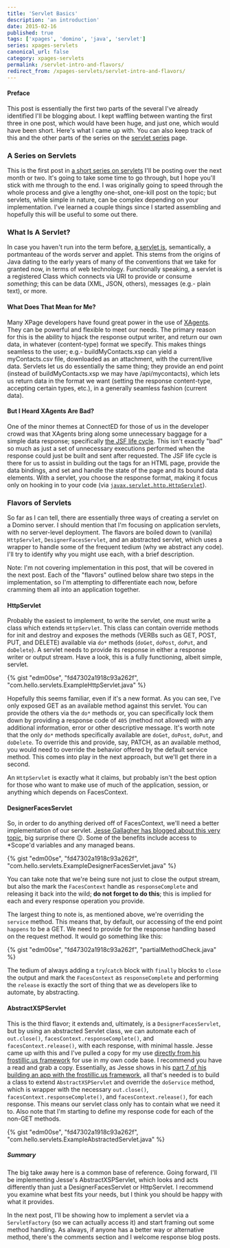 ```yaml
---
title: 'Servlet Basics'
description: 'an introduction'
date: 2015-02-16
published: true
tags: ['xpages', 'domino', 'java', 'servlet']
series: xpages-servlets
canonical_url: false
category: xpages-servlets
permalink: /servlet-intro-and-flavors/
redirect_from: /xpages-servlets/servlet-intro-and-flavors/
---
```


#### Preface

This post is essentially the first two parts of the several I've already identified I'll be blogging about. I kept waffling between wanting the first three in one post, which would have been huge, and just one, which would have been short. Here's what I came up with. You can also keep track of this and the other parts of the series on the [servlet series](/servlet-series/) page.

### A Series on Servlets

This is the first post in [a short series on servlets](/servlet-series) I'll be posting over the next month or two. It's going to take some time to go through, but I hope you'll stick with me through to the end. I was originally going to speed through the whole process and give a lengthy one-shot, one-kill post on the topic; but servlets, while simple in nature, can be complex depending on your implementation. I've learned a couple things since I started assembling and hopefully this will be useful to some out there.

### What Is A Servlet?

In case you haven't run into the term before, [a servlet is](https://docs.oracle.com/javaee/5/tutorial/doc/bnafe.html), semantically, a portmanteau of the words server and applet. This stems from the origins of Java dating to the early years of many of the conventions that we take for granted now, in terms of web technology. Functionally speaking, a servlet is a registered Class which connects via URI to provide or consume _something_; this can be data (XML, JSON, others), messages (e.g.- plain text), or more.

#### What Does That Mean for Me?

Many XPage developers have found great power in the use of [XAgents](https://www.wissel.net/blog/d6plinks/shwl-7mgfbn). They can be powerful and flexible to meet our needs. The primary reason for this is the ability to hijack the response output writer, and return our own data, in whatever (content-type) format we specify. This makes things seamless to the user; e.g.- buildMyContacts.xsp can yield a myContacts.csv file, downloaded as an attachment, with the current/live data. Servlets let us do essentially the same thing; they provide an end point (instead of buildMyContacts.xsp we may have /api/mycontacts), which lets us return data in the format we want (setting the response content-type, accepting certain types, etc.), in a generally seamless fashion (current data).

#### But I Heard XAgents Are Bad?

One of the minor themes at ConnectED for those of us in the developer crowd was that XAgents bring along some unnecessary baggage for a simple data response; specifically [the JSF life cycle](https://docs.oracle.com/javaee/5/tutorial/doc/bnaqq.html). This isn't exactly "bad" so much as just a set of unnecessary executions performed when the response could just be built and sent after requested. The JSF life cycle is there for us to assist in building out the tags for an HTML page, provide the data bindings, and set and handle the state of the page and its bound data elements. With a servlet, you choose the response format, making it focus only on hooking in to your code (via [`javax.servlet.http.HttpServlet`](https://docs.oracle.com/javaee/5/api/javax/servlet/http/HttpServlet.html)).

### Flavors of Servlets

So far as I can tell, there are essentially three ways of creating a servlet on a Domino server. I should mention that I'm focusing on application servlets, with no server-level deployment. The flavors are boiled down to (vanilla) `HttpServlet`, `DesignerFacesServlet`, and an abstracted servlet, which uses a wrapper to handle some of the frequent tedium (why we abstract any code). I'll try to identify why you might use each, with a brief description.

Note: I'm not covering implementation in this post, that will be covered in the next post. Each of the "flavors" outlined below share two steps in the implementation, so I'm attempting to differentiate each now, before cramming them all into an application together.

#### HttpServlet

Probably the easiest to implement, to write the servlet, one must write a class which extends `HttpServlet`. This class can contain override methods for init and destroy and exposes the methods (VERBs such as GET, POST, PUT, and DELETE) available via `do*` methods (`doGet`, `doPost`, `doPut`, and `doDelete`). A servlet needs to provide its response in either a response writer or output stream. Have a look, this is a fully functioning, albeit simple, servlet.

{% gist "edm00se", "fd47302a1918c93a262f", "com.hello.servlets.ExampleHttpServlet.java" %}

Hopefully this seems familiar, even if it's a new format. As you can see, I've only exposed GET as an available method against this servlet. You can provide the others via the `do*` methods or, you can specifically lock them down by providing a response code of `405` (method not allowed) with any additional information, error or other descriptive message. It's worth note that the only `do*` methods specifically available are `doGet`, `doPost`, `doPut`, and `doDelete`. To override this and provide, say, PATCH, as an available method, you would need to override the behavior offered by the default service method. This comes into play in the next approach, but we'll get there in a second.

An `HttpServlet` is exactly what it claims, but probably isn't the best option for those who want to make use of much of the application, session, or anything which depends on FacesContext.

#### DesignerFacesServlet

So, in order to do anything derived off of FacesContext, we'll need a better implementation of our servlet. [Jesse Gallagher has blogged about this very topic](//frostillic.us/blog/posts/159496067A27FD3585257A70005E7BC1), big surprise there 😉. Some of the benefits include access to *Scope'd variables and any managed beans.

{% gist "edm00se", "fd47302a1918c93a262f", "com.hello.servlets.ExampleDesignerFacesServlet.java" %}

You can take note that we're being sure not just to close the output stream, but also the mark the `FacesContext` handle as `responseComplete` and releasing it back into the wild; **do not forget to do this**; this is implied for each and every response operation you provide.

The largest thing to note is, as mentioned above, we're overriding the `service` method. This means that, by default, our accessing of the end point `happens` to be a GET. We need to provide for the response handling based on the request method. It would go something like this:

{% gist "edm00se", "fd47302a1918c93a262f", "partialMethodCheck.java" %}

The tedium of always adding a `try`/`catch` block with `finally` blocks to `close` the output and mark the `FacesContext` as `responseComplete` and performing the `release` is exactly the sort of thing that we as developers like to automate, by abstracting.

#### AbstractXSPServlet

This is the third flavor; it extends and, ultimately, is a `DesignerFacesServlet`, but by using an abstracted Servlet class, we can automate each of `out.close()`, `facesContext.responseComplete()`, and `facesContext.release()`, with each response, with minimal hassle. Jesse came up with this and I've pulled a copy for my use [directly from his frostillic.us framework](//github.com/jesse-gallagher/XPages-Scaffolding/blob/master/frostillicus.framework.plugin/src/frostillicus/xsp/servlet/AbstractXSPServlet.java) for use in my own code base. I recommend you have a read and grab a copy. Essentially, as Jesse shows in his [part 7 of his building an app with the frostillic.us framework](//frostillic.us/blog/posts/D815DC7ED059395885257D6B00001006), all that's needed is to build a class to extend `AbstractXSPServlet` and override the `doService` method, which is wrapper with the necessary `out.close()`, `facesContext.responseComplete()`, and `facesContext.release()`, for each response. This means our servlet class only has to contain what we need it to. Also note that I'm starting to define my response code for each of the non-GET methods.

{% gist "edm00se", "fd47302a1918c93a262f", "com.hello.servlets.ExampleAbstractedServlet.java" %}

##### Summary

The big take away here is a common base of reference. Going forward, I'll be implementing Jesse's AbstractXSPServlet, which looks and acts differently than just a DesignerFacesServlet or HttpServlet. I recommend you examine what best fits your needs, but I think you should be happy with what it provides.

In the next post, I'll be showing how to implement a servlet via a `ServletFactory` (so we can actually access it) and start framing out some method handling. As always, if anyone has a better way or alternative method, there's the comments section and I welcome response blog posts.
